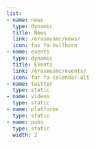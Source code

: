 ```yaml
---
list:
- name: news
  type: dynamic
  title: News
  link: /erasmusmc/news/
  icon: fas fa-bullhorn
- name: events
  type: dynamic
  title: Events
  link: /erasmusmc/events/
  icon: far fa-calendar-alt
- name: twitter
  type: static
- name: videos
  type: static
- name: platforms
  type: static
- name: pubs
  type: static
  width: 2
---
```

